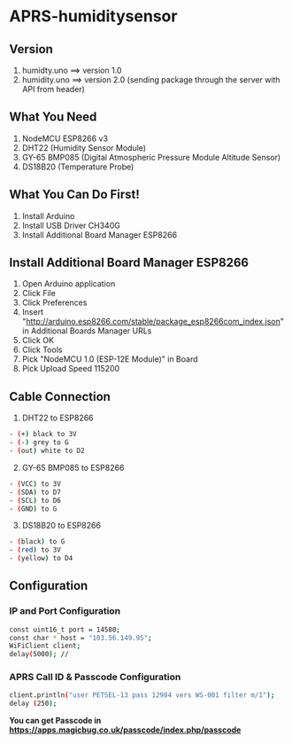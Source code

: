 # APRS-humiditysensor

## Version
1. humidty.uno ==> version 1.0
2. humidity.uno ==> version 2.0 (sending package through the server with API from header)

## What You Need
1. NodeMCU ESP8266 v3
2. DHT22 (Humidity Sensor Module)
3. GY-65 BMP085 (Digital Atmospheric Pressure Module Altitude Sensor)
4. DS18B20 (Temperature Probe)

## What You Can Do First!
1. Install Arduino
2. Install USB Driver CH340G
3. Install Additional Board Manager ESP8266

## Install Additional Board Manager ESP8266
1. Open Arduino application
2. Click File
3. Click Preferences
4. Insert "http://arduino.esp8266.com/stable/package_esp8266com_index.json" in Additional Boards Manager URLs
5. Click OK
6. Click Tools
7. Pick "NodeMCU 1.0 (ESP-12E Module)" in Board
8. Pick Upload Speed 115200

## Cable Connection
1. DHT22 to ESP8266
```bash
- (+) black to 3V
- (-) grey to G
- (out) white to D2
```
2. GY-65 BMP085 to ESP8266
```bash
- (VCC) to 3V
- (SDA) to D7
- (SCL) to D6
- (GND) to G
```
3. DS18B20 to ESP8266
```bash
- (black) to G
- (red) to 3V
- (yellow) to D4
```

## Configuration
### IP and Port Configuration
```bash
const uint16_t port = 14580; 
const char * host = "103.56.149.95"; 
WiFiClient client; 
delay(5000); // 
```

### APRS Call ID & Passcode Configuration
```bash
client.println("user PETSEL-13 pass 12984 vers WS-001 filter m/1"); 
delay (250);
```
**You can get Passcode in https://apps.magicbug.co.uk/passcode/index.php/passcode**
